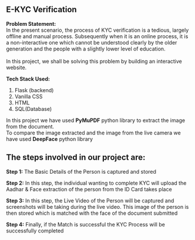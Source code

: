 ## E-KYC Verification

**Problem Statement:**<br>
In the present scenario, the process of KYC verification is a tedious, largely offline and manual process. Subsequently when it is an online process, it is a non-interactive one which cannot be understood clearly by the older generation and the people with a slightly lower level of education.<br>  
In this project, we shall be solving this problem by building an interactive website.

**Tech Stack Used:**

 1. Flask (backend)
 2. Vanilla CSS
 3. HTML
 4. SQL(Database)
 
 In this project we have used **PyMuPDF** python library to extract the image from the document.<br> 
 To compare the image extracted and the image from the live camera we have used **DeepFace** python library
 
## The steps involved in our project are: <br>	

**Step 1:** The Basic Details of the Person is captured and stored <br>

**Step 2:** In this step, the individual wanting to complete KYC will upload the Aadhar & Face extraction of the person from the ID Card takes place<br>

**Step 3:** In this step, the Live Video of the Person will be captured and screenshots will be taking during the live video. This image of the person is then stored which is matched with the face of the document submitted<br>

**Step 4:** Finally, if the Match is successful the KYC Process will be successfully completed


 
